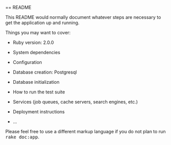 == README

This README would normally document whatever steps are necessary to get the
application up and running.

Things you may want to cover:

* Ruby version: 2.0.0

* System dependencies

* Configuration

* Database creation: Postgresql

* Database initialization

* How to run the test suite

* Services (job queues, cache servers, search engines, etc.)

* Deployment instructions

* ...


Please feel free to use a different markup language if you do not plan to run
<tt>rake doc:app</tt>.
